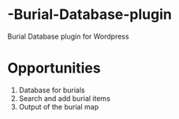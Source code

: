# -Burial-Database-plugin
Burial Database plugin for Wordpress

# Opportunities
1. Database for burials
2. Search and add burial items
3. Output of the burial map
